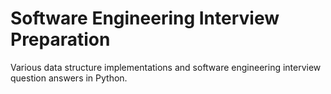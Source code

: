 # Software Engineering Interview Preparation

Various data structure implementations and software engineering interview question answers in Python.

